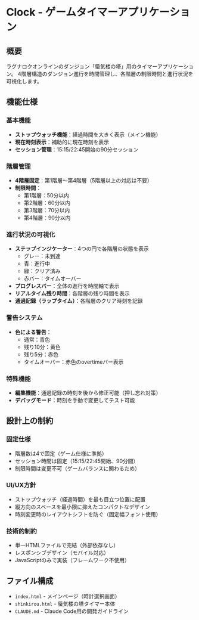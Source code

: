 # Clock - ゲームタイマーアプリケーション

## 概要
ラグナロクオンラインのダンジョン「蜃気楼の塔」用のタイマーアプリケーション。
4階層構造のダンジョン進行を時間管理し、各階層の制限時間と進行状況を可視化します。

## 機能仕様

### 基本機能
- **ストップウォッチ機能**：経過時間を大きく表示（メイン機能）
- **現在時刻表示**：補助的に現在時刻を表示
- **セッション管理**：15:15/22:45開始の90分セッション

### 階層管理
- **4階層固定**：第1階層〜第4階層（5階層以上の対応は不要）
- **制限時間**：
  - 第1階層：50分以内
  - 第2階層：60分以内
  - 第3階層：70分以内
  - 第4階層：90分以内

### 進行状況の可視化
- **ステップインジケーター**：4つの円で各階層の状態を表示
  - グレー：未到達
  - 青：進行中
  - 緑：クリア済み
  - 赤バー：タイムオーバー
- **プログレスバー**：全体の進行を時間軸で表示
- **リアルタイム残り時間**：各階層の残り時間を表示
- **通過記録（ラップタイム）**：各階層のクリア時刻を記録

### 警告システム
- **色による警告**：
  - 通常：青色
  - 残り10分：黄色
  - 残り5分：赤色
  - タイムオーバー：赤色のovertimeバー表示

### 特殊機能
- **編集機能**：通過記録の時刻を後から修正可能（押し忘れ対策）
- **デバッグモード**：時刻を手動で変更してテスト可能

## 設計上の制約

### 固定仕様
- 階層数は4で固定（ゲーム仕様に準拠）
- セッション時間は固定（15:15/22:45開始、90分間）
- 制限時間は変更不可（ゲームバランスに関わるため）

### UI/UX方針
- ストップウォッチ（経過時間）を最も目立つ位置に配置
- 縦方向のスペースを最小限に抑えたコンパクトなデザイン
- 時刻変更時のレイアウトシフトを防ぐ（固定幅フォント使用）

### 技術的制約
- 単一HTMLファイルで完結（外部依存なし）
- レスポンシブデザイン（モバイル対応）
- JavaScriptのみで実装（フレームワーク不使用）

## ファイル構成
- `index.html` - メインページ（時計選択画面）
- `shinkirou.html` - 蜃気楼の塔タイマー本体
- `CLAUDE.md` - Claude Code用の開発ガイドライン